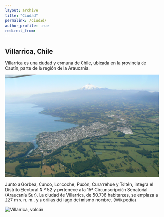 ```yaml
---
layout: archive
title: "Ciudad"
permalink: /ciudad/
author_profile: true
redirect_from:
---
```


Villarrica, Chile
---------------



Villarrica es una ciudad y comuna de Chile, ubicada en la provincia de Cautín, parte de la región de la Araucanía.

![Villarrica, ciudad y volcán](/assets/images/villarrica_town_and_volcano.png)

Junto a Gorbea, Cunco, Loncoche, Pucón, Curarrehue y Toltén, integra el Distrito Electoral N.º 52 y pertenece a la 15ª Circunscripción Senatorial (Araucanía Sur). La ciudad de Villarrica, de 50.706 habitantes, se emplaza a 227 m s. n. m.. y a orillas del lago del mismo nombre. 
(Wikipedia)

![Villarrica, volcán](/assets/images/villarrica_volcano.png)